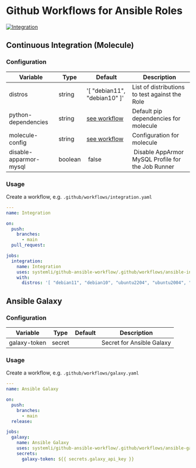# Github Workflows for Ansible Roles

[![Integration](https://github.com/systemli/github-ansible-workflow/actions/workflows/integration.yml/badge.svg)](https://github.com/systemli/github-ansible-workflow/actions/workflows/integration.yml)

## Continuous Integration (Molecule)

### Configuration

| Variable | Type | Default | Description |
|---|---|---|---|
| distros | string | '[ "debian11", "debian10" ]' | List of distributions to test against the Role |
| python-dependencies | string | [see workflow](.github/workflows/ansible-integration-workflow.yaml) | Default pip dependencies for molecule |
| molecule-config | string | [see workflow](.github/workflows/ansible-integration-workflow.yaml) | Configuration for molecule |
| disable-apparmor-mysql | boolean | false | Disable AppArmor MySQL Profile for the Job Runner |

### Usage

Create a workflow, e.g. `.github/workflows/integration.yaml`

```yaml
---
name: Integration

on:
  push:
    branches:
      - main
  pull_request:

jobs:
  integration:
    name: Integration
    uses: systemli/github-ansible-workflow/.github/workflows/ansible-integration-workflow.yaml@main
    with:
      distros: '[ "debian11", "debian10", "ubuntu2204", "ubuntu2004", "ubuntu1804" ]'
```

## Ansible Galaxy

### Configuration

| Variable | Type | Default | Description |
|---|---|---|---|
| galaxy-token | secret | | Secret for Ansible Galaxy |

### Usage

Create a workflow, e.g. `.github/workflows/galaxy.yaml`

```yaml
---
name: Ansible Galaxy

on:
  push:
    branches:
      - main
  release:

jobs:
  galaxy:
    name: Ansible Galaxy
    uses: systemli/github-ansible-workflow/.github/workflows/ansible-galaxy-workflow.yaml@main
    secrets:
      galaxy-token: ${{ secrets.galaxy_api_key }}
```
